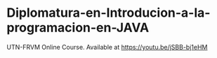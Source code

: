 # Diplomatura-en-Introducion-a-la-programacion-en-JAVA
UTN-FRVM Online Course. Available at https://youtu.be/jSBB-bj1eHM 
